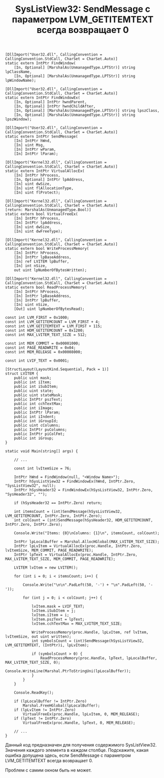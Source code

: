 ﻿---
title: "SysListView32: SendMessage с параметром LVM_GETITEMTEXT всегда возвращает 0"
se.owner.user_id: 238013
se.owner.display_name: "D .Stark"
se.owner.link: "https://ru.stackoverflow.com/users/238013/d-stark"
se.link: "https://ru.stackoverflow.com/questions/818605/syslistview32-sendmessage-%d1%81-%d0%bf%d0%b0%d1%80%d0%b0%d0%bc%d0%b5%d1%82%d1%80%d0%be%d0%bc-lvm-getitemtext-%d0%b2%d1%81%d0%b5%d0%b3%d0%b4%d0%b0-%d0%b2%d0%be%d0%b7%d0%b2%d1%80%d0%b0%d1%89%d0%b0%d0%b5%d1%82-0"
se.question_id: 818605
se.post_type: question
se.score: 1
---
<pre><code>[DllImport("User32.dll", CallingConvention = CallingConvention.StdCall, CharSet = CharSet.Auto)]
static extern IntPtr FindWindow(
    [In, Optional] [MarshalAs(UnmanagedType.LPTStr)] string lpClassName,
    [In, Optional] [MarshalAs(UnmanagedType.LPTStr)] string lpWindowName);

[DllImport("User32.dll", CallingConvention = CallingConvention.StdCall, CharSet = CharSet.Auto)]
static extern IntPtr FindWindowEx(
    [In, Optional] IntPtr hwndParent,
    [In, Optional] IntPtr hwndChildAfter,
    [In, Optional] [MarshalAs(UnmanagedType.LPTStr)] string lpszClass,
    [In, Optional] [MarshalAs(UnmanagedType.LPTStr)] string lpszWindow);

[DllImport("User32.dll", CallingConvention = CallingConvention.StdCall, CharSet = CharSet.Auto)]
static extern IntPtr SendMessage(
    [In] IntPtr hWnd,
    [In] uint Msg,
    [In] IntPtr wParam,
    [In] IntPtr lParam);

[DllImport("Kernel32.dll", CallingConvention = CallingConvention.StdCall, CharSet = CharSet.Auto)]
static extern IntPtr VirtualAllocEx(
    [In] IntPtr hProcess,
    [In, Optional] IntPtr lpAddress,
    [In] uint dwSize,
    [In] uint flAllocationType,
    [In] uint flProtect);

[DllImport("Kernel32.dll", CallingConvention = CallingConvention.StdCall, CharSet = CharSet.Auto)]
[return: MarshalAs(UnmanagedType.Bool)]
static extern bool VirtualFreeEx(
    [In] IntPtr hProcess,
    [In] IntPtr lpAddress,
    [In] uint dwSize,
    [In] uint dwFreeType);

[DllImport("Kernel32.dll", CallingConvention = CallingConvention.StdCall, CharSet = CharSet.Auto)]
static extern bool WriteProcessMemory(
    [In] IntPtr hProcess,
    [In] IntPtr lpBaseAddress,
    [In] ref LVITEM lpBuffer,
    [In] int nSize,
    out uint lpNumberOfBytesWritten);

[DllImport("Kernel32.dll", CallingConvention = CallingConvention.StdCall, CharSet = CharSet.Auto)]
static extern bool ReadProcessMemory(
    [In] IntPtr hProcess,
    [In] IntPtr lpBaseAddress,
    [In] IntPtr lpBuffer,
    [In] uint nSize,
    [Out] uint lpNumberOfBytesRead);

const int LVM_FIRST = 0x1000;
const int LVM_GETITEMCOUNT = LVM_FIRST + 4;
const int LVM_GETITEMTEXT = LVM_FIRST + 115;
const int HDM_GETITEMCOUNT = 0x1200;
const int MAX_LVITEM_TEXT_SIZE = 512;

const int MEM_COMMIT = 0x00001000;
const int PAGE_READWRITE = 0x04;
const int MEM_RELEASE = 0x00008000;

const int LVIF_TEXT = 0x0001;

[StructLayout(LayoutKind.Sequential, Pack = 1)]
struct LVITEM {
    public uint mask;
    public int iItem;
    public int iSubItem;
    public uint state;
    public uint stateMask;
    public IntPtr pszText;
    public int cchTextMax;
    public int iImage;
    public IntPtr lParam;
    public int iIndent;
    public int iGroupId;
    public uint cColumns;
    public IntPtr puColumns;
    public IntPtr piColFmt;
    public int iGroup;
}

static void Main(string[] args) {

    // ...

    const int lvItemSize = 76;

    IntPtr hWnd = FindWindow(null, "&lt;Window Name&gt;");
    IntPtr hSysListView32 = FindWindowEx(hWnd, IntPtr.Zero, "SysListView32", null);
    IntPtr hSysHeader32 = FindWindowEx(hSysListView32, IntPtr.Zero, "SysHeader32", "");

    if (hSysHeader32 == IntPtr.Zero) return;

    int itemsCount = (int)SendMessage(hSysListView32, LVM_GETITEMCOUNT, IntPtr.Zero, IntPtr.Zero);
    int colCount = (int)SendMessage(hSysHeader32, HDM_GETITEMCOUNT, IntPtr.Zero, IntPtr.Zero);

    Console.Write("Items: {0}\nColumns: {1}\n", itemsCount, colCount);

    IntPtr lpLocalBuffer = Marshal.AllocHGlobal(MAX_LVITEM_TEXT_SIZE);
    IntPtr lpLvItem = VirtualAllocEx(proc.Handle, IntPtr.Zero, lvItemSize, MEM_COMMIT, PAGE_READWRITE);
    IntPtr lpText = VirtualAllocEx(proc.Handle, IntPtr.Zero, MAX_LVITEM_TEXT_SIZE, MEM_COMMIT, PAGE_READWRITE);

    LVITEM lvItem = new LVITEM();

    for (int i = 0; i &lt; itemsCount; i++) {

        Console.Write("\n\n".PadLeft(50, '-') + "\n".PadLeft(50, '-'));

        for (int j = 0; i &lt; colCount; j++) {

            lvItem.mask = LVIF_TEXT;
            lvItem.iSubItem = j;
            lvItem.iItem = i;
            lvItem.pszText = lpText;
            lvItem.cchTextMax = MAX_LVITEM_TEXT_SIZE;

            WriteProcessMemory(proc.Handle, lpLvItem, ref lvItem, lvItemSize, out uint written);
            int symbolsCount = (int)SendMessage(hSysListView32, LVM_GETITEMTEXT, (IntPtr)i, lpLvItem);

            if (symbolsCount &gt; 0) {
                ReadProcessMemory(proc.Handle, lpText, lpLocalBuffer, MAX_LVITEM_TEXT_SIZE, 0);
                Console.WriteLine(Marshal.PtrToStringUni(lpLocalBuffer));
            }
        }
    }

    Console.ReadKey();

    if (lpLocalBuffer != IntPtr.Zero)
        Marshal.FreeHGlobal(lpLocalBuffer);
    if (lpLvItem != IntPtr.Zero)
        VirtualFreeEx(proc.Handle, lpLvItem, 0, MEM_RELEASE);
    if (lpText != IntPtr.Zero)
        VirtualFreeEx(proc.Handle, lpText, 0, MEM_RELEASE);

    // ...
}
</code></pre>

<p>Данный код предназначен для получения содержимого SysListView32. Значения каждого элемента в каждом столбце. Подскажите, какая ошибка допущена здесь, если SendMessage с параметром LVM_GETITEMTEXT всегда возвращает 0.</p>

<p>Проблем с самим окном быть не может.</p>
